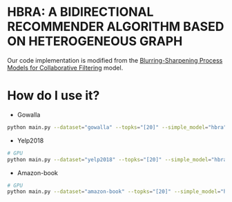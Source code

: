 # HBRA: A BIDIRECTIONAL RECOMMENDER ALGORITHM BASED ON HETEROGENEOUS GRAPH
Our code implementation is modified from the  [Blurring-Sharpening Process Models for Collaborative Filtering](https://github.com/jeongwhanchoi/BSPM/) model.
# How do I use it?
- Gowalla
```bash
python main.py --dataset="gowalla" --topks="[20]" --simple_model="hbra" --testbatch=2048
```
- Yelp2018

```bash
# GPU
python main.py --dataset="yelp2018" --topks="[20]" --simple_model="hbra" --testbatch=2048
```

- Amazon-book

```bash
# GPU
python main.py --dataset="amazon-book" --topks="[20]" --simple_model="hbra"
```

